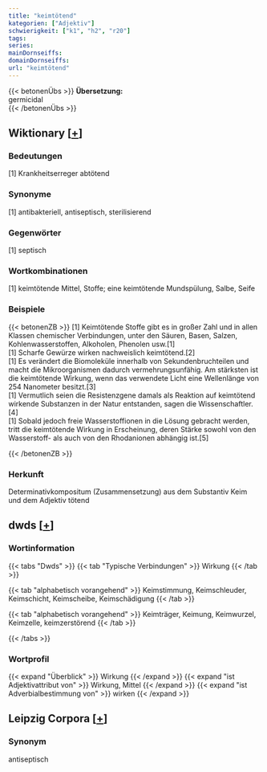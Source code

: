 ```yaml
---
title: "keimtötend"
kategorien: ["Adjektiv"]
schwierigkeit: ["k1", "h2", "r20"]
tags:
series:
mainDornseiffs:
domainDornseiffs:
url: "keimtötend"
---
```


{{< betonenÜbs >}}
**Übersetzung:**  
germicidal  
{{< /betonenÜbs >}}

## Wiktionary [[+](https://de.wiktionary.org/wiki/keimtötend)]

### Bedeutungen
[1] Krankheitserreger abtötend  

### Synonyme
[1] antibakteriell, antiseptisch, sterilisierend  

### Gegenwörter
[1] septisch  

### Wortkombinationen
[1] keimtötende Mittel, Stoffe; eine keimtötende Mundspülung, Salbe, Seife  

### Beispiele
{{< betonenZB >}}
[1] Keimtötende Stoffe gibt es in großer Zahl und in allen Klassen chemischer Verbindungen, unter den Säuren, Basen, Salzen, Kohlenwasserstoffen, Alkoholen, Phenolen usw.[1]  
[1] Scharfe Gewürze wirken nachweislich keimtötend.[2]  
[1] Es verändert die Biomoleküle innerhalb von Sekundenbruchteilen und macht die Mikroorganismen dadurch vermehrungsunfähig. Am stärksten ist die keimtötende Wirkung, wenn das verwendete Licht eine Wellenlänge von 254 Nanometer besitzt.[3]  
[1] Vermutlich seien die Resistenzgene damals als Reaktion auf keimtötend wirkende Substanzen in der Natur entstanden, sagen die Wissenschaftler.[4]  
[1] Sobald jedoch freie Wasserstoffionen in die Lösung gebracht werden, tritt die keimtötende Wirkung in Erscheinung, deren Stärke sowohl von den Wasserstoff- als auch von den Rhodanionen abhängig ist.[5]  

{{< /betonenZB >}}
### Herkunft
Determinativkompositum (Zusammensetzung) aus dem Substantiv Keim und dem Adjektiv tötend  



## dwds [[+](https://www.dwds.de/wb/keimtötend)]

### Wortinformation
{{< tabs "Dwds" >}}
{{< tab "Typische Verbindungen" >}}
Wirkung
{{< /tab >}}

{{< tab "alphabetisch vorangehend" >}}
Keimstimmung, Keimschleuder, Keimschicht, Keimscheibe, Keimschädigung
{{< /tab >}}

{{< tab "alphabetisch vorangehend" >}}
Keimträger, Keimung, Keimwurzel, Keimzelle, keimzerstörend
{{< /tab >}}

{{< /tabs >}}

### Wortprofil
{{< expand "Überblick" >}} Wirkung {{< /expand >}}
{{< expand "ist Adjektivattribut von" >}} Wirkung, Mittel {{< /expand >}}
{{< expand "ist Adverbialbestimmung von" >}} wirken {{< /expand >}}

## Leipzig Corpora [[+](https://corpora.uni-leipzig.de/en/res?word=keimtötend&corpusId=deu_newscrawl-public_2018)]


### Synonym
antiseptisch

